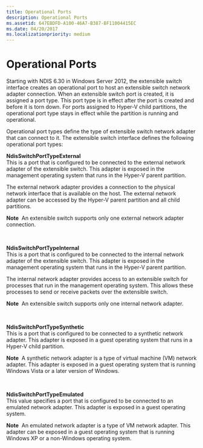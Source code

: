 ```yaml
---
title: Operational Ports
description: Operational Ports
ms.assetid: 647EBDFD-A100-46A7-B387-BF11004415EC
ms.date: 04/20/2017
ms.localizationpriority: medium
---
```


# Operational Ports


Starting with NDIS 6.30 in Windows Server 2012, the extensible switch interface creates an operational port to host an extensible switch network adapter connection. When an extensible switch port is created, it is assigned a port type. This port type is in effect after the port is created and before it is torn down. For ports assigned to Hyper-V child partitions, the operational port type stays in effect while the partition is running and operational.

Operational port types define the type of extensible switch network adapter that can connect to it. The extensible switch interface defines the following operational port types:

<a href="" id="ndisswitchporttypeexternal"></a>**NdisSwitchPortTypeExternal**  
This is a port that is configured to be connected to the external network adapter of the extensible switch. This adapter is exposed in the management operating system that runs in the Hyper-V parent partition.

The external network adapter provides a connection to the physical network interface that is available on the host. The external network adapter can be accessed by the Hyper-V parent partition and all child partitions.

**Note**  An extensible switch supports only one external network adapter connection.

 

<a href="" id="ndisswitchporttypeinternal"></a>**NdisSwitchPortTypeInternal**  
This is a port that is configured to be connected to the internal network adapter of the extensible switch. This adapter is exposed in the management operating system that runs in the Hyper-V parent partition.

The internal network adapter provides access to an extensible switch for processes that run in the management operating system. This allows these processes to send or receive packets over the extensible switch.

**Note**  An extensible switch supports only one internal network adapter.

 

<a href="" id="ndisswitchporttypesynthetic"></a>**NdisSwitchPortTypeSynthetic**  
This is a port that is configured to be connected to a synthetic network adapter. This adapter is exposed in a guest operating system that runs in a Hyper-V child partition.

**Note**  A synthetic network adapter is a type of virtual machine (VM) network adapter. This adapter is exposed in a guest operating system that is running Windows Vista or a later version of Windows.

 

<a href="" id="ndisswitchporttypeemulated"></a>**NdisSwitchPortTypeEmulated**  
This value specifies a port that is configured to be connected to an emulated network adapter. This adapter is exposed in a guest operating system.

**Note**  An emulated network adapter is a type of VM network adapter. This adapter can be exposed in a guest operating system that is running Windows XP or a non-Windows operating system.

 

 

 





